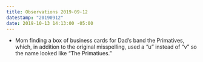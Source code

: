 ```yaml
---
title: Observations 2019-09-12
datestamp: "20190912"
date: 2019-10-13 14:13:00 -05:00
---
```


- Mom finding a box of business cards for Dad’s band the Primatives, which, in addition to the original misspelling, used a “u” instead of “v” so the name looked like “The Primatiues.”
